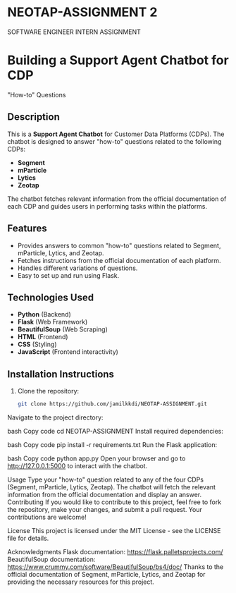 # NEOTAP-ASSIGNMENT 2
SOFTWARE ENGINEER INTERN ASSIGNMENT


# Building a Support Agent Chatbot for CDP
"How-to" Questions

## Description
This is a **Support Agent Chatbot** for Customer Data Platforms (CDPs). The chatbot is designed to answer "how-to" questions related to the following CDPs:
- **Segment**
- **mParticle**
- **Lytics**
- **Zeotap**

The chatbot fetches relevant information from the official documentation of each CDP and guides users in performing tasks within the platforms.

## Features
- Provides answers to common "how-to" questions related to Segment, mParticle, Lytics, and Zeotap.
- Fetches instructions from the official documentation of each platform.
- Handles different variations of questions.
- Easy to set up and run using Flask.

## Technologies Used
- **Python** (Backend)
- **Flask** (Web Framework)
- **BeautifulSoup** (Web Scraping)
- **HTML** (Frontend)
- **CSS** (Styling)
- **JavaScript** (Frontend interactivity)

## Installation Instructions

1. Clone the repository:
   ```bash
   git clone https://github.com/jamilkkdi/NEOTAP-ASSIGNMENT.git

Navigate to the project directory:

bash
Copy code
cd NEOTAP-ASSIGNMENT
Install required dependencies:

bash
Copy code
pip install -r requirements.txt
Run the Flask application:

bash
Copy code
python app.py
Open your browser and go to http://127.0.0.1:5000 to interact with the chatbot.

Usage
Type your "how-to" question related to any of the four CDPs (Segment, mParticle, Lytics, Zeotap).
The chatbot will fetch the relevant information from the official documentation and display an answer.
Contributing
If you would like to contribute to this project, feel free to fork the repository, make your changes, and submit a pull request. Your contributions are welcome!

License
This project is licensed under the MIT License - see the LICENSE file for details.

Acknowledgments
Flask documentation: https://flask.palletsprojects.com/
BeautifulSoup documentation: https://www.crummy.com/software/BeautifulSoup/bs4/doc/
Thanks to the official documentation of Segment, mParticle, Lytics, and Zeotap for providing the necessary resources for this project.
